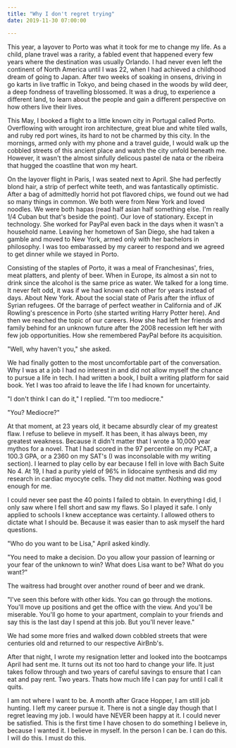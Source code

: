 ```yaml
---
title: "Why I don't regret trying"
date: 2019-11-30 07:00:00

---
```

This year, a layover to Porto was what it took for me to change my life. As a child, plane travel was a rarity, a fabled event that happened every few years where the
destination was usually Orlando. I had never even left the continent of North America until I was 22, when I had achieved a childhood dream of going to Japan. After two weeks of soaking in onsens, driving in go karts in live traffic in Tokyo, and being chased in the woods by wild deer, a deep fondness of travelling blossomed. It was a drug, to experience a different land, to learn about the people and gain a different perspective on how others live their lives.

This May, I booked a flight to a little known city in Portugal called Porto. Overflowing with wrought iron architecture, great blue and white tiled walls, and ruby red port wines, its hard to not be charmed by this city. In the mornings, armed only with my phone and a travel guide, I would walk up the cobbled streets of this ancient place and watch the city unfold beneath me. However, it wasn't the almost sinfully delicous pastel de nata or the ribeira that hugged the coastline that won my heart.

On the layover flight in Paris, I was seated next to April. She had perfectly blond hair, a strip of perfect white teeth, and was fantastically optimistic. After a bag of admittedly horrid hot pot flavored chips, we found out we had so many things in common. We both were from New York and loved noodles. We were both hapas (read half asian half something else. I'm really 1/4 Cuban but that's beside the point). Our love of stationary. Except in technology. She worked for PayPal even back in the days when it wasn't a household name. Leaving her hometown of San Diego, she had taken a gamble and moved to New York, armed only with her bachelors in philosophy.  I was too embarassed by my career to respond and we agreed to get dinner while we stayed in Porto.

Consisting of the staples of Porto, it was a meal of Franchesinas', fries, meat platters, and plenty of beer. When in Europe, its almost a sin not to drink since the alcohol is the same price as water. We talked for a long time. It never felt odd, it was if we had known each other for years instead of days. About New York. About the social state of Paris after the influx of Syrian refugees. Of the barrage of perfect weather in California and of JK Rowling's prescence in Porto (she started writing Harry Potter here). And then we reached the topic of our careers. How she had left her friends and family behind for an unknown future after the 2008 recession left her with few job opportunities. How she remembered PayPal before its acquisition.

"Well, why haven't you," she asked.

We had finally gotten to the most uncomfortable part of the conversation. Why I was at a job I had no interest in and did not allow myself the chance to pursue a life in tech. I had written a book, I built a writing platform for said book. Yet I was too afraid to leave the life I had known for uncertainty.

"I don't think I can do it," I replied. "I'm too mediocre."

"You? Mediocre?"

At that moment, at 23 years old, it became absurdly clear of my greatest flaw. I refuse to believe in myself. It has been, it has always been, my greatest weakness. Because it didn't matter that I wrote a 10,000 year mythos for a novel. That I had scored in the 97 percentile on my PCAT, a 100.3 GPA, or a 2360 on my SAT's (I was inconsolable with my writing section). I learned to play cello by ear because I fell in love with Bach Suite No 4. At 19, I had a purity yield of 96% in lidocaine synthesis and did my research in cardiac myocyte cells. They did not matter. Nothing was good enough for me.

I could never see past the 40 points I failed to obtain. In everything I did, I only saw where I fell short and saw my flaws. So I played it safe. I only applied to schools I knew acceptance was certainty. I allowed others to dictate what I should be. Because it was easier than to ask myself the hard questions.


"Who do you want to be Lisa," April asked kindly.

"You need to make a decision. Do you allow your passion of learning or your fear of the unknown to win? What does Lisa want to be? What do you want?"

The waitress had brought over another round of beer and we drank.

"I've seen this before with other kids. You can go through the motions. You'll move up positions and get the office with the view. And you'll be miserable. You'll go home to your apartment, complain to your friends and say this is the last day I spend at this job. But you'll never leave."

We had some more fries and walked down cobbled streets that were centuries old and returned to our respective AirBnb's.

After that night, I wrote my resignation letter and looked into the bootcamps April had sent me. It turns out its not too hard to change your life. It just takes follow through and two years of careful savings to ensure that I can eat and pay rent. Two years. Thats how much life I can pay for until I call it quits.

I am not where I want to be. A month after Grace Hopper, I am still job hunting. I left my career pursue it. There is not a single day though that I regret leaving my job. I would have NEVER been happy at it. I could never be satisfied. This is the first time I have chosen to do something I believe in, because I wanted it. I believe in myself. In the person I can be. I can do this. I will do this. I must do this.
